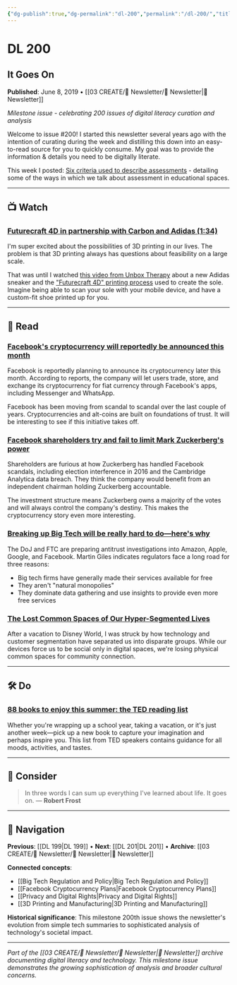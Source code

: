 ```yaml
---
{"dg-publish":true,"dg-permalink":"dl-200","permalink":"/dl-200/","title":"It Goes On","tags":["3d-printing","big-tech","facebook","privacy","cryptocurrency","apple-wwdc"],"created":"2019-06-08","updated":"2025-01-06"}
---
```


# DL 200
## It Goes On

**Published**: June 8, 2019 • [[03 CREATE/📧 Newsletter/📧 Newsletter\|📧 Newsletter]]

*Milestone issue - celebrating 200 issues of digital literacy curation and analysis*

Welcome to issue #200! I started this newsletter several years ago with the intention of curating during the week and distilling this down into an easy-to-read source for you to quickly consume. My goal was to provide the information & details you need to be digitally literate.

This week I posted: [Six criteria used to describe assessments](https://wiobyrne.com/six-criteria-used-to-describe-assessments/) - detailing some of the ways in which we talk about assessment in educational spaces.

---

## 📺 Watch
### [Futurecraft 4D in partnership with Carbon and Adidas (1:34)](https://www.youtube.com/watch?v=zXE-icw28n8)

I'm super excited about the possibilities of 3D printing in our lives. The problem is that 3D printing always has questions about feasibility on a large scale.

That was until I watched [this video from Unbox Therapy](https://www.youtube.com/watch?v=xgAo-IZgm0E&feature=youtu.be) about a new Adidas sneaker and the ["Futurecraft 4D" printing process](https://www.youtube.com/watch?v=qlomslovAnI) used to create the sole. Imagine being able to scan your sole with your mobile device, and have a custom-fit shoe printed up for you.

---

## 📖 Read

### [Facebook's cryptocurrency will reportedly be announced this month](https://www.theverge.com/2019/6/6/18655366/facebook-cryptocurrency-libra-token-zuckerberg)

Facebook is reportedly planning to announce its cryptocurrency later this month. According to reports, the company will let users trade, store, and exchange its cryptocurrency for fiat currency through Facebook's apps, including Messenger and WhatsApp.

Facebook has been moving from scandal to scandal over the last couple of years. Cryptocurrencies and alt-coins are built on foundations of trust. It will be interesting to see if this initiative takes off.

### [Facebook shareholders try and fail to limit Mark Zuckerberg's power](https://mashable.com/article/facebook-shareholder-meeting-2019/)

Shareholders are furious at how Zuckerberg has handled Facebook scandals, including election interference in 2016 and the Cambridge Analytica data breach. They think the company would benefit from an independent chairman holding Zuckerberg accountable.

The investment structure means Zuckerberg owns a majority of the votes and will always control the company's destiny. This makes the cryptocurrency story even more interesting.

### [Breaking up Big Tech will be really hard to do—here's why](https://www.technologyreview.com/s/613617/breaking-up-big-tech-will-be-really-hard-to-do/)

The DoJ and FTC are preparing antitrust investigations into Amazon, Apple, Google, and Facebook. Martin Giles indicates regulators face a long road for three reasons:

- Big tech firms have generally made their services available for free
- They aren't "natural monopolies" 
- They dominate data gathering and use insights to provide even more free services

### [The Lost Common Spaces of Our Hyper-Segmented Lives](https://kottke.org/19/06/the-lost-common-spaces-of-our-hyper-segmented-lives)

After a vacation to Disney World, I was struck by how technology and customer segmentation have separated us into disparate groups. While our devices force us to be social only in digital spaces, we're losing physical common spaces for community connection.

---

## 🛠️ Do
### [88 books to enjoy this summer: the TED reading list](https://ideas.ted.com/88-books-to-enjoy-this-summer-the-ted-reading-list/)

Whether you're wrapping up a school year, taking a vacation, or it's just another week—pick up a new book to capture your imagination and perhaps inspire you. This list from TED speakers contains guidance for all moods, activities, and tastes.

---

## 🤔 Consider

> In three words I can sum up everything I've learned about life. It goes on.
> — **Robert Frost**

---

## 🔗 Navigation

**Previous**: [[DL 199\|DL 199]] • **Next**: [[DL 201\|DL 201]] • **Archive**: [[03 CREATE/📧 Newsletter/📧 Newsletter\|📧 Newsletter]]

**Connected concepts**:
- [[Big Tech Regulation and Policy\|Big Tech Regulation and Policy]]
- [[Facebook Cryptocurrency Plans\|Facebook Cryptocurrency Plans]]
- [[Privacy and Digital Rights\|Privacy and Digital Rights]]
- [[3D Printing and Manufacturing\|3D Printing and Manufacturing]]

**Historical significance**: This milestone 200th issue shows the newsletter's evolution from simple tech summaries to sophisticated analysis of technology's societal impact.

---

*Part of the [[03 CREATE/📧 Newsletter/📧 Newsletter\|📧 Newsletter]] archive documenting digital literacy and technology. This milestone issue demonstrates the growing sophistication of analysis and broader cultural concerns.*